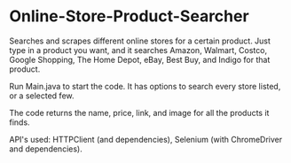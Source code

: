 # Online-Store-Product-Searcher
Searches and scrapes different online stores for a certain product. Just type in a product you want, and it searches Amazon, Walmart, Costco, Google Shopping, The Home Depot, eBay, Best Buy, and Indigo for that product.

Run Main.java to start the code. It has options to search every store listed, or a selected few.

The code returns the name, price, link, and image for all the products it finds.

API's used: HTTPClient (and dependencies), Selenium (with ChromeDriver and dependencies).
